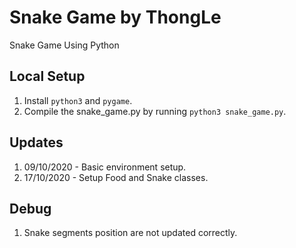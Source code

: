 # Snake Game by ThongLe
Snake Game Using Python

## Local Setup
1. Install `python3` and `pygame`.
2. Compile the snake_game.py by running `python3 snake_game.py`.

## Updates
1. 09/10/2020 - Basic environment setup.
2. 17/10/2020 - Setup Food and Snake classes.

## Debug
1. Snake segments position are not updated correctly.
